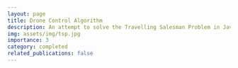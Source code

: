 ```yaml
---
layout: page
title: Drone Control Algorithm
description: An attempt to solve the Travelling Salesman Problem in Java.
img: assets/img/tsp.jpg
importance: 3
category: completed
related_publications: false
---
```

